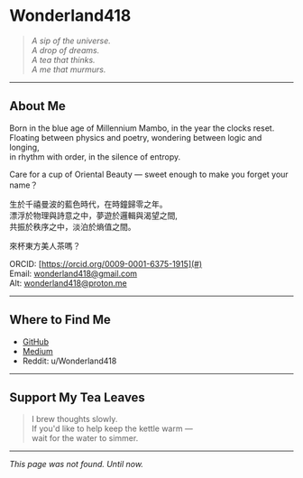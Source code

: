 # Wonderland418

> *A sip of the universe.*  
> *A drop of dreams.*  
> *A tea that thinks.*  
> *A me that murmurs.*

---

## About Me

Born in the blue age of Millennium Mambo, 
in the year the clocks reset.  
Floating between physics and poetry, 
wondering between logic and longing,  
in rhythm with order, in the silence of entropy.

Care for a cup of Oriental Beauty — sweet enough to make you forget your name？

生於千禧曼波的藍色時代，在時鐘歸零之年。  
漂浮於物理與詩意之中，夢遊於邏輯與渴望之間,  
共振於秩序之中，淡泊於熵值之間。

來杯東方美人茶嗎？

ORCID: [https://orcid.org/0009-0001-6375-1915](#)  
Email: wonderland418@gmail.com  
Alt: wonderland418@proton.me 

---

## Where to Find Me

- [GitHub](https://github.com/wonderland418)
- [Medium](https://medium.com/@Wonderland418)
- Reddit: u/Wonderland418

---

## Support My Tea Leaves

> I brew thoughts slowly.  
> If you'd like to help keep the kettle warm —  
> wait for the water to simmer.

---

*This page was not found. Until now.*
